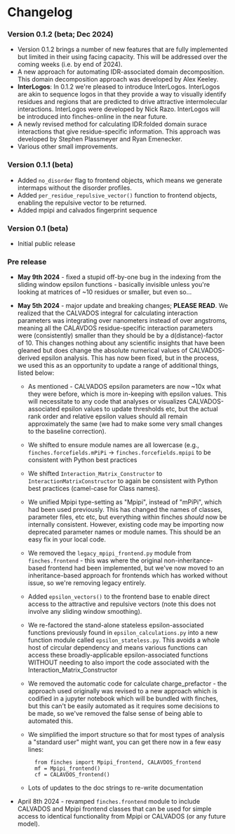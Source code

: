 # Changelog

### Version 0.1.2 (beta; Dec 2024)
* Version 0.1.2 brings a number of new features that are fully implemented but limited in their using facing capacity. This will be addressed over the coming weeks (i.e. by end of 2024).
* A new approach for automating IDR-associated domain decomposition. This domain decomposition approach was developed by Alex Keeley. 
* **InterLogos**: In 0.1.2 we're pleased to introduce InterLogos. InterLogos are akin to sequence logos in that they provide a way to visually identify residues and regions that are predicted to drive attractive intermolecular interactions. InterLogos were developed by Nick Razo. InterLogos will be introduced into finches-online in the near future.
* A newly revised method for calculating IDR:folded domain surace interactions that give residue-specific information. This approach was developed by Stephen Plassmeyer and Ryan Emenecker.
* Various other small improvements.


### Version 0.1.1 (beta)
* Added `no_disorder` flag to frontend objects, which means we generate intermaps without the disorder profiles. 
* Added `per_residue_repulsive_vector()` function to frontend objects, enabling the repulsive vector to be returned.
* Added mpipi and calvados fingerprint sequence

### Version 0.1 (beta)
* Initial public release

### Pre release
* **May 9th 2024** - fixed a stupid off-by-one bug in the indexing from the sliding window epsilon functions - basically invisible unless you're looking at matrices of ~10 residues or smaller, but even so...
* **May 5th 2024** - major update and breaking changes; **PLEASE READ**. We realized that the CALVADOS integral for calculating interaction parameters was integrating over nanometers instead of over angstroms, meaning all the CALAVDOS residue-specific interaction parameters were (consistently) smaller than they should be by a d(distance)-factor of 10. This changes nothing about any scientific insights that have been gleaned but does change the absolute numerical values of CALVADOS-derived epsilon analysis. This has now been fixed, but in the process, we used this as an opportunity to update a range of additional things, listed below:
	* As mentioned - CALVADOS epsilon parameters are now ~10x what they were before, which is more in-keeping with epsilon values. This will necessitate to any code that analyses or visualizes CALVADOS-associated epsilon values to update thresholds etc, but the actual rank order and relative epsilon values should all remain approximately the same (we had to make some very small changes to the baseline correction).
	* We shifted to ensure module names are all lowercase (e.g., `finches.forcefields.mPiPi` -> `finches.forcefields.mpipi` to be consistent with Python best practices
	* We shifted `Interaction_Matrix_Constructor` to `InteractionMatrixConstructor` to again be consistent with Python best practices (camel-case for Class names).
	* We unified Mpipi type-setting as "Mpipi", instead of "mPiPi", which had been used previously. This has changed the names of classes, parameter files, etc etc, but everything within finches *should* now be internally consistent. However, existing code may be importing now deprecated parameter names or module names. This should be an easy fix in your local code.
	* We removed the `legacy_mpipi_frontend.py` module from `finches.frontend` - this was where the original non-inheritance-based frontend had been implemented, but we've now moved to an inheritance-based approach for frontends which has worked without issue, so we're removing legacy entirely. 
	* Added `epsilon_vectors()` to the frontend base to enable direct access to the attractive and repulsive vectors (note this does not involve any sliding window smoothing). 
	* We re-factored the stand-alone stateless epsilon-associated functions previously found in `epsilon_calculations.py` into a new function module called `epsilon_stateless.py`. This avoids a whole host of circular dependency and means various functions can access these broadly-applicable epsilon-associated functions WITHOUT needing to also import the code associated with the Interaction_Matrix_Constructor
	* We removed the automatic code for calculate charge_prefactor - the approach used originally was revised to a new approach which is codified in a jupyter notebook which will be bundled with finches, but this can't be easily automated as it requires some decisions to be made, so we've removed the false sense of being able to automated this.
	* We simplified the import structure so that for most types of analysis a "standard user" might want, you can get there now in a few easy lines:

			from finches import Mpipi_frontend, CALAVDOS_frontend
			mf = Mpipi_frontend()
			cf = CALAVDOS_frontend()
	* Lots of updates to the doc strings to re-write documentation 


* April 8th 2024 - revamped `finches.frontend` module to include CALVADOS and Mpipi frontend classes that can be used for simple access to identical functionality from Mpipi or CALVADOS (or any future model). 
